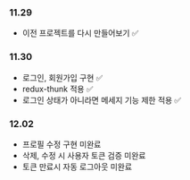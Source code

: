 ### 11.29

- 이전 프로젝트를 다시 만들어보기 ✅

### 11.30

- 로그인, 회원가입 구현 ✅
- redux-thunk 적용 ✅
- 로그인 상태가 아니라면 메세지 기능 제한 적용 ✅

### 12.02

- 프로필 수정 구현 미완료
- 삭제, 수정 시 사용자 토큰 검증 미완료
- 토큰 만료시 자동 로그아웃 미완료
